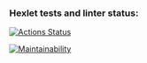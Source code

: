 ### Hexlet tests and linter status:
[![Actions Status](https://github.com/zigbul/frontend-project-46/actions/workflows/hexlet-check.yml/badge.svg)](https://github.com/zigbul/frontend-project-46/actions)

[![Maintainability](https://api.codeclimate.com/v1/badges/763e9c06e56d896af9cf/maintainability)](https://codeclimate.com/github/zigbul/frontend-project-46/maintainability)
